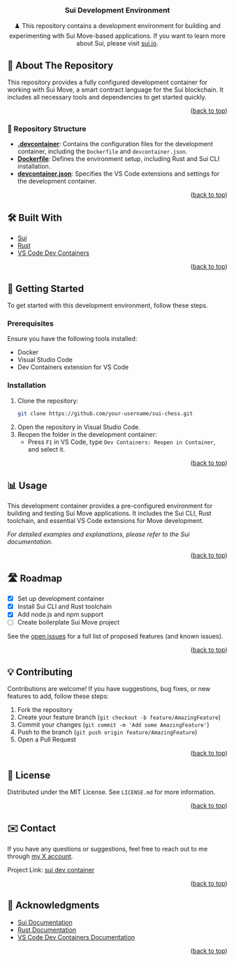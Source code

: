 <div id="top"></div>

<br />
<div align="center">
  <h3 align="center">Sui Development Environment</h3>
    
  <p align="center">
    ♟️ This repository contains a development environment for building and experimenting with Sui Move-based applications. If you want to learn more about Sui, please visit <a href="https://sui.io/">sui.io</a>.
  </p>
</div>

## 📌 About The Repository

This repository provides a fully configured development container for working with Sui Move, a smart contract language for the Sui blockchain. It includes all necessary tools and dependencies to get started quickly.

<p align="right">(<a href="#top">back to top</a>)</p>

### 📂 Repository Structure

- **[.devcontainer](./.devcontainer)**: Contains the configuration files for the development container, including the `Dockerfile` and `devcontainer.json`.
- **[Dockerfile](./.devcontainer/Dockerfile)**: Defines the environment setup, including Rust and Sui CLI installation.
- **[devcontainer.json](./.devcontainer/devcontainer.json)**: Specifies the VS Code extensions and settings for the development container.

<p align="right">(<a href="#top">back to top</a>)</p>

## 🛠 Built With

- [Sui](https://sui.io/)
- [Rust](https://www.rust-lang.org/)
- [VS Code Dev Containers](https://code.visualstudio.com/docs/devcontainers/containers)

<p align="right">(<a href="#top">back to top</a>)</p>

## 🚀 Getting Started

To get started with this development environment, follow these steps.

### Prerequisites

Ensure you have the following tools installed:

- Docker
- Visual Studio Code
- Dev Containers extension for VS Code

### Installation

1. Clone the repository:
   ```sh
   git clone https://github.com/your-username/sui-chess.git
   ```
2. Open the repository in Visual Studio Code.
3. Reopen the folder in the development container:
   - Press `F1` in VS Code, type `Dev Containers: Reopen in Container`, and select it.

<p align="right">(<a href="#top">back to top</a>)</p>

## 📊 Usage

This development container provides a pre-configured environment for building and testing Sui Move applications. It includes the Sui CLI, Rust toolchain, and essential VS Code extensions for Move development.

_For detailed examples and explanations, please refer to the Sui documentation._

<p align="right">(<a href="#top">back to top</a>)</p>

## 🛣 Roadmap

- [x] Set up development container
- [x] Install Sui CLI and Rust toolchain
- [x] Add node.js and npm support
- [ ] Create boilerplate Sui Move project

See the [open issues](https://github.com/your-username/sui-chess/issues) for a full list of proposed features (and known issues).

<p align="right">(<a href="#top">back to top</a>)</p>

## 💡 Contributing

Contributions are welcome! If you have suggestions, bug fixes, or new features to add, follow these steps:

1. Fork the repository
2. Create your feature branch (`git checkout -b feature/AmazingFeature`)
3. Commit your changes (`git commit -m 'Add some AmazingFeature'`)
4. Push to the branch (`git push origin feature/AmazingFeature`)
5. Open a Pull Request

<p align="right">(<a href="#top">back to top</a>)</p>

## 📄 License

Distributed under the MIT License. See `LICENSE.md` for more information.

<p align="right">(<a href="#top">back to top</a>)</p>

## ✉️ Contact

If you have any questions or suggestions, feel free to reach out to me through [my X account](https://x.com/bgraokmush).

Project Link: [sui dev container](https://github.com/bgraokmush/sui-dev-container)

<p align="right">(<a href="#top">back to top</a>)</p>

## 🙏 Acknowledgments

- [Sui Documentation](https://docs.sui.io/)
- [Rust Documentation](https://doc.rust-lang.org/)
- [VS Code Dev Containers Documentation](https://code.visualstudio.com/docs/devcontainers/containers)

<p align="right">(<a href="#top">back to top</a>)</p>
